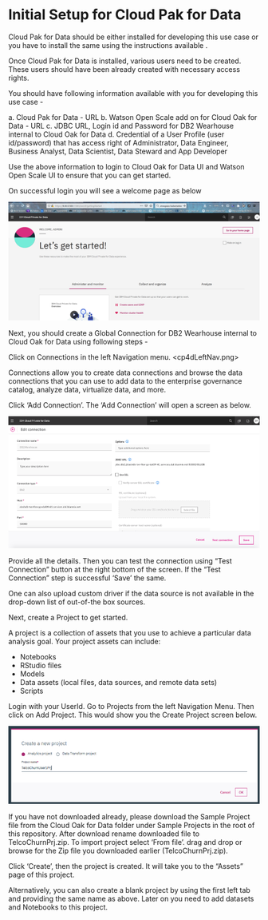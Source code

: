 # Initial Setup for Cloud Pak for Data

Cloud Pak for Data should be either installed for developing this use case or you have to install the same using the instructions available <here>.

Once Cloud Pak for Data is installed, various users need to be created. These users should have been already created with necessary access rights.

You should have following information available with you for developing this use case -

a. Cloud Pak for Data - URL
b. Watson Open Scale add on for Cloud Oak for Data - URL
c. JDBC URL, Login id and Password for DB2 Wearhouse internal to Cloud Oak for Data
d. Credential of a User Profile (user id/password) that has access right of Administrator, Data Engineer, Business Analyst, Data Scientist, Data Steward and App Developer

Use the above information to login to Cloud Oak for Data UI and Watson Open Scale UI to ensure that you can get started.

On successful login you will see a welcome page as below

![](images/cp4dwelcome.png)

Next, you should create a Global Connection for DB2 Wearhouse internal to Cloud Oak for Data using following steps -

Click on Connections in the left Navigation menu.
<cp4dLeftNav.png>

Connections allow you to create data connections and browse the data connections that you can use to add data to the enterprise governance catalog, analyze data, virtualize data, and more. 
 
Click ‘Add Connection’. The ‘Add Connection’ will open a screen as below.


![](images/cp4dAddConnection.png)

Provide all the details. Then you can test the connection using “Test Connection” button at the right bottom of the screen. If the “Test Connection” step is successful ‘Save’ the same. 

One can also upload custom driver if the data source is not available in the drop-down list of out-of-the box sources.


Next, create a Project to get started. 

A project is a collection of assets that you use to achieve a particular data analysis goal. Your project assets can include:

* Notebooks
* RStudio files
* Models
* Data assets (local files, data sources, and remote data sets)
* Scripts

Login with your UserId. Go to Projects from the left Navigation Menu. Then click on Add Project. This would show you the Create Project screen below.


![](images/cp4dAddProject.png)

If you have not downloaded already, please download the Sample Project file from the Cloud Oak for Data folder under Sample Projects in the root of this repository. After download rename downloaded file to TelcoChurnPrj<your UserId>.zip. To import project select ‘From file’. drag and drop or browse for the Zip file you downloaded earlier (TelcoChurnPrj<Your UserID>.zip).

Click ‘Create’, then the project is created. It will take you to the “Assets” page of this project. 

Alternatively, you can also create a blank project by using the first left tab and providing the same name as above. Later on you need to add datasets and Notebooks to this project.
